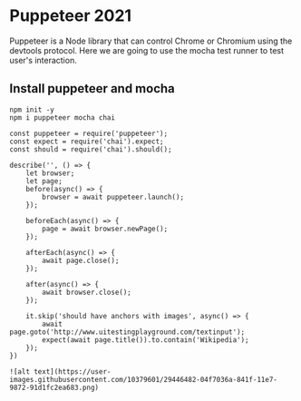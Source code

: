 # Puppeteer 2021

Puppeteer is a Node library that can control Chrome or Chromium using the devtools protocol. Here we are going to use the mocha test runner to test user's interaction.

## Install puppeteer and mocha

```
npm init -y
npm i puppeteer mocha chai

```

```
const puppeteer = require('puppeteer');
const expect = require('chai').expect;
const should = require('chai').should();

describe('', () => {
    let browser;
    let page;
    before(async() => {
        browser = await puppeteer.launch();
    });
    
    beforeEach(async() => {
        page = await browser.newPage();
    });
    
    afterEach(async() => {
        await page.close();
    });

    after(async() => {
        await browser.close();
    });
    
    it.skip('should have anchors with images', async() => {
        await page.goto('http://www.uitestingplayground.com/textinput');
        expect(await page.title()).to.contain('Wikipedia');
    });
})

![alt text](https://user-images.githubusercontent.com/10379601/29446482-04f7036a-841f-11e7-9872-91d1fc2ea683.png)
```

```
```